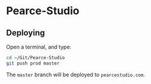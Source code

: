 Pearce-Studio
=============

## Deploying

Open a terminal, and type:

```sh
cd ~/Git/Pearce-Studio
git push prod master
```

The `master` branch will be deployed to `pearcestudio.com`.